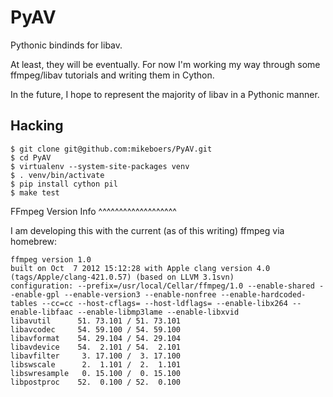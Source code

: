 PyAV
====

Pythonic bindinds for libav.

At least, they will be eventually. For now I'm working my way through some ffmpeg/libav tutorials and writing them in Cython.

In the future, I hope to represent the majority of libav in a Pythonic manner.


Hacking
-------

    $ git clone git@github.com:mikeboers/PyAV.git
    $ cd PyAV
    $ virtualenv --system-site-packages venv
    $ . venv/bin/activate
    $ pip install cython pil
    $ make test


FFmpeg Version Info
^^^^^^^^^^^^^^^^^^^

I am developing this with the current (as of this writing) ffmpeg via homebrew:

    ffmpeg version 1.0
    built on Oct  7 2012 15:12:28 with Apple clang version 4.0 (tags/Apple/clang-421.0.57) (based on LLVM 3.1svn)
    configuration: --prefix=/usr/local/Cellar/ffmpeg/1.0 --enable-shared --enable-gpl --enable-version3 --enable-nonfree --enable-hardcoded-tables --cc=cc --host-cflags= --host-ldflags= --enable-libx264 --enable-libfaac --enable-libmp3lame --enable-libxvid
    libavutil      51. 73.101 / 51. 73.101
    libavcodec     54. 59.100 / 54. 59.100
    libavformat    54. 29.104 / 54. 29.104
    libavdevice    54.  2.101 / 54.  2.101
    libavfilter     3. 17.100 /  3. 17.100
    libswscale      2.  1.101 /  2.  1.101
    libswresample   0. 15.100 /  0. 15.100
    libpostproc    52.  0.100 / 52.  0.100

